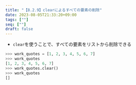 ```yaml
---
title: "【8.2.9】clearによるすべての要素の削除"
date: 2023-08-05T21:33:20+09:00
tags: [""]
seq: [""]
draft: false
---
```


- `clear`を使うことで、すべての要素をリストから削除できる
```python
>>> work_quotes = [1, 2, 3, 4, 5, 6, 7]
>>> work_quotes
[1, 2, 3, 4, 5, 6, 7]
>>> work_quotes.clear()
>>> work_quotes
[]
```